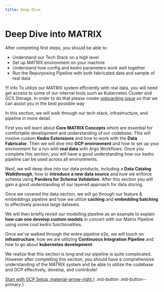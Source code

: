 ```yaml
---
title: Deep Dive
---
```


# Deep Dive into MATRIX

After completing first steps, you should be able to:

- Understand our Tech Stack on a high level
- Set up MATRIX environment on your machine
- Understand how config and kedro parameters work well together
- Run the Repurposing Pipeline with both fabricated data and sample of real data

!!! info
    To utilize our MATRIX system efficiently with real data, you will need get access to some of our internal tools such as Kubernetes Cluster and GCS Storage. In order to do that please create [onboarding issue](https://github.com/everycure-org/matrix/issues/new?assignees=&labels=onboarding&projects=&template=onboarding.md&title=%3Cfirstname%3E+%3Clastname%3E) so that we can assist you in the best possible way

In this section, we will walk through our tech stack, infrastructure, and pipeline in more detail.

First you will learn about **Core MATRIX Concepts** which are essential for comfortable development and understanding of our codebase. This will involve custom **Kedro Extensions** and how to work with the **Data Fabricator**. Then we will dive into **GCP environment** and how to set up your environment for a run with **real data** with Argo Workflows. Once you complete this section, you will have a good understanding how our kedro pipeline can be used across all environments.

Next, we will deep dive into our data products, including a **Data Catalog Walkthrough**, how to **introduce a new data source** and how we enforce schema using **Pandera for Schema Validation**. After this section you will gain a good understanding of our layered approach for data storing.

Once we covered the data section, we will go through our feature & embeddings pipeline and how we utilize **caching** and **embedding batching** to effectively process large datasets. 

We will then briefly revisit our modelling pipeline as an example to explain **how can one develop custom models** in concert with our Matrix Pipeline using some cool kedro functionalities. 

Once we've walked through the entire pipeline e2e, we will touch on **infrastructure**, how we are utilizing **Continuous Integration Pipeline** and how to go about **kubernetes development**. 

We realize that this section is long and our pipeline is quite complicated. However after completing this section, you should have a comprehensive understanding of the MATRIX system and be able to utilize the codebase and GCP effectively, develop, and contribute!

[Start with GCP Setup :material-arrow-right:](./gcp_setup.md){ .md-button .md-button--primary }

